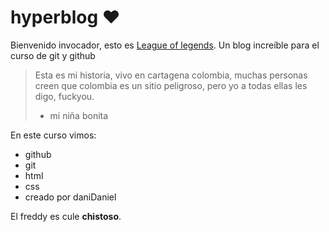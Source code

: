 # hyperblog  :heart:
Bienvenido invocador, esto es [League of legends](http://https://www.leagueoflegends.com/es-mx/ "League of legends").
Un blog increíble para el curso de git y github

> Esta es mi historia, vivo en cartagena colombia, muchas personas creen que colombia es un sitio peligroso, pero yo a todas ellas les digo, fuckyou.
> - mi niña bonita

En este curso vimos:
* github
* git
* html
* css
* creado por daniDaniel

El freddy es cule **chistoso**.
